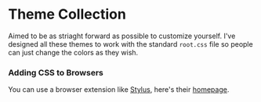 # Theme Collection
Aimed to be as striaght forward as possible to customize yourself.
I've designed all these themes to work with the standard `root.css` file so people can just change the colors as they wish.
### Adding CSS to Browsers
You can use a browser extension like [Stylus](https://addons.mozilla.org/en-CA/firefox/addon/styl-us/), here's their [homepage](https://add0n.com/stylus.html).
